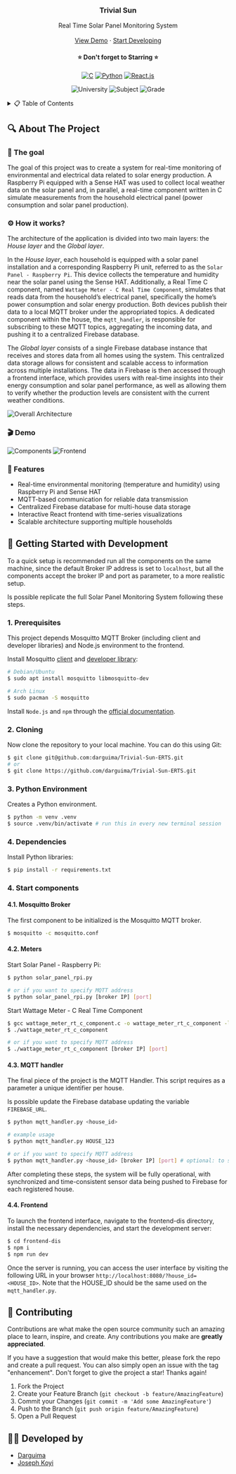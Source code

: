 <!-- PROJECT LOGO -->
<br />
<div align="center">
  <h3 align="center">Trivial Sun</h3>

  <p align="center">
    Real Time Solar Panel Monitoring System
    <br />
    <br />
    <a href="#-demo">View Demo</a>
    &middot;
    <a href="#-getting-started-with-development">Start Developing</a>
  </p>

<h4 align="center">
⭐ Don't forget to Starring ⭐
</h4>

  <div align="center">

[![C][C-badge]][C-url]
[![Python][Python-badge]][Python-url]
[![React.js][React.js-badge]][React-url]

  </div>

  <div align="center">

![University][university-badge]
![Subject][subject-badge]
![Grade][grade-badge]

  </div>
</div>



<!-- TABLE OF CONTENTS -->
<details>
  <summary>📋 Table of Contents</summary>

## 📋 Table of Contents

- [About The Project](#-about-the-project)
- [Getting Started with Development](#-getting-started-with-development)
- [Contributing](#-contributing)
- [Developed by](#-developed-by)
</details>



## 🔍 About The Project

### 🎯 The goal

The goal of this project was to create a system for real-time monitoring of environmental and electrical data related to solar energy production. A Raspberry Pi equipped with a Sense HAT was used to collect local weather data on the solar panel and, in parallel, a real-time component written in C simulate measurements from the household electrical panel (power consumption and solar panel production). 

### ⚙️ How it works?

The architecture of the application is divided into two main layers: the *House layer* and the *Global layer*.

In the *House layer*, each household is equipped with a solar panel installation and a corresponding Raspberry Pi unit, referred to as the `Solar Panel - Raspberry Pi`. This device collects the temperature and humidity near the solar panel using the Sense HAT. Additionally, a Real Time C component, named `Wattage Meter - C Real Time Component`, simulates that reads data from the household’s electrical panel, specifically the home’s power consumption and solar energy production. Both devices publish their data to a local MQTT broker under the appropriated topics. A dedicated component within the house, the `mqtt_handler`, is responsible for subscribing to these MQTT topics, aggregating the incoming data, and pushing it to a centralized Firebase database.

The *Global layer* consists of a single Firebase database instance that receives and stores data from all homes using the system. This centralized data storage allows for consistent and scalable access to information across multiple installations. The data in Firebase is then accessed through a frontend interface, which provides users with real-time insights into their energy consumption and solar panel performance, as well as allowing them to verify whether the production levels are consistent with the current weather conditions.

![Overall Architecture](readme/overall_architecture.png)


### 🎬 Demo


![Components](readme/components_demo.png)
![Frontend](readme/frontend_demo.png)

### 🧩 Features

- Real-time environmental monitoring (temperature and humidity) using Raspberry Pi and Sense HAT
- MQTT-based communication for reliable data transmission
- Centralized Firebase database for multi-house data storage
- Interactive React frontend with time-series visualizations
- Scalable architecture supporting multiple households



## 🚀 Getting Started with Development

To a quick setup is recommended run all the components on the same machine, since the default Broker IP address is set to `localhost`, but all the components accept the broker IP and port as parameter, to a more realistic setup.

Is possible replicate the full Solar Panel Monitoring System following these steps.

### 1. Prerequisites

This project depends Mosquitto MQTT Broker (including client and developer libraries) and Node.js environment to the frontend.

Install Mosquitto [client](https://mosquitto.org/download) and [developer library](https://mosquitto.org/man/libmosquitto-3.html):

```bash
# Debian/Ubuntu
$ sudo apt install mosquitto libmosquitto-dev

# Arch Linux
$ sudo pacman -S mosquitto
```

Install `Node.js` and `npm` through the [official documentation](https://nodejs.org/en/download).


### 2. Cloning

Now clone the repository to your local machine. You can do this using Git:

```bash
$ git clone git@github.com:darguima/Trivial-Sun-ERTS.git
# or
$ git clone https://github.com/darguima/Trivial-Sun-ERTS.git
```

### 3. Python Environment

Creates a Python environment.

```bash
$ python -m venv .venv
$ source .venv/bin/activate # run this in every new terminal session
```

### 4. Dependencies

Install Python libraries:

```bash
$ pip install -r requirements.txt
```

### 4. Start components

#### 4.1. Mosquitto Broker

The first component to be initialized is the Mosquitto MQTT broker.

```bash
$ mosquitto -c mosquitto.conf
```

#### 4.2. Meters

Start Solar Panel - Raspberry Pi:

```bash
$ python solar_panel_rpi.py

# or if you want to specify MQTT address
$ python solar_panel_rpi.py [broker IP] [port]
```

Start Wattage Meter - C Real Time Component

```bash
$ gcc wattage_meter_rt_c_component.c -o wattage_meter_rt_c_component -lm -lmosquitto
$ ./wattage_meter_rt_c_component

# or if you want to specify MQTT address
$ ./wattage_meter_rt_c_component [broker IP] [port]
```

#### 4.3. MQTT handler

The final piece of the project is the MQTT Handler. This script requires as a parameter a unique identifier per house.

Is possible update the Firebase database updating the variable `FIREBASE_URL`.

```bash
$ python mqtt_handler.py <house_id>

# example usage
$ python mqtt_handler.py HOUSE_123

# or if you want to specify MQTT address
$ python mqtt_handler.py <house_id> [broker IP] [port] # optional: to specify MQTT address
```

After completing these steps, the system will be fully operational, with synchronized and time-consistent sensor data being pushed to Firebase for each registered house.

#### 4.4. Frontend

To launch the frontend interface, navigate to the frontend-dis directory, install the necessary dependencies, and start the development server:

```bash
$ cd frontend-dis
$ npm i
$ npm run dev
```

Once the server is running, you can access the user interface by visiting the following URL in your browser `http://localhost:8080/?house_id=<HOUSE_ID>`. Note that the HOUSE_ID should be the same used on the `mqtt_handler.py`.



## 🤝 Contributing

Contributions are what make the open source community such an amazing place to learn, inspire, and create. Any contributions you make are **greatly appreciated**.

If you have a suggestion that would make this better, please fork the repo and create a pull request. You can also simply open an issue with the tag "enhancement".
Don't forget to give the project a star! Thanks again!

1. Fork the Project
2. Create your Feature Branch (`git checkout -b feature/AmazingFeature`)
3. Commit your Changes (`git commit -m 'Add some AmazingFeature'`)
4. Push to the Branch (`git push origin feature/AmazingFeature`)
5. Open a Pull Request



## 👨‍💻 Developed by

- [Darguima](https://github.com/darguima)
- [Joseph Koyi](https://github.com/2001J)



<!-- MARKDOWN LINKS & IMAGES -->
<!-- https://www.markdownguide.org/basic-syntax/#reference-style-links -->
[university-badge]: https://img.shields.io/badge/University-ELTE-red?style=for-the-badge
[subject-badge]: https://img.shields.io/badge/Subject-ERTS-blue?style=for-the-badge
[grade-badge]: https://img.shields.io/badge/Grade-[UNI_GRADE]%2F20-brightgreen?style=for-the-badge

[React.js-badge]: https://img.shields.io/badge/React-20232A?style=for-the-badge&logo=react&logoColor=61DAFB
[React-url]: https://reactjs.org/

[Python-badge]: https://img.shields.io/badge/Python-3776AB?style=for-the-badge&logo=python&logoColor=white  
[Python-url]: https://www.python.org/

[C-badge]: https://img.shields.io/badge/C-00599C?style=for-the-badge&logo=c&logoColor=white  
[C-url]: https://en.wikipedia.org/wiki/C_(programming_language)
